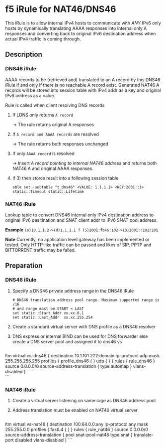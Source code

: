 # f5 iRule for NAT46/DNS46


This iRule is to allow internal IPv4 hosts to communicate with *ANY* IPv6 only hosts by dynamically translating AAAA responses into internal only A responses and converting back to original IPv6 destination address when actual IPv4 traffic is coming through. 

## Description

### DNS46 iRule
AAAA records to be (retrieved and) translated to an A record by this DNS46 iRule if and only if there is no reachable A record exist. Generated NAT46 A records will be stored into session table with IPv4 addr as a key and original IPv6 address as a value.

Rule is called when client resolving DNS records

1. If LDNS only returns ``A record``

    -> The rule returns original A responses

2. If ``A record and AAAA records`` are resolved 

    -> The rule returns both responses unchanged

3. If only ``AAAA record`` is resolved

    -> Insert *A record pointing to internal NAT46 address* and returns both NAT46 A and original AAAA responses.

4. If 3) then stores result into a following session table

    ```able set -subtable "t_dns46" <VALUE: 1.1.1.1> <KEY:2001::1> static::Timeout static::Lifetime```

### NAT46 iRule
Lookup table to convert DNS46 internal only IPv4 destination address to original IPv6 desitination and SNAT client addr to IPv6 SNAT pool address.

**Example** ```(s)10.1.1.2->(d)1.1.1.1 T (S)2001:fb46:102->(D)2001::101:101```

**Note**
Currently, no application level gateway has been implemented or tested. Only HTTP-like traffic can be passed and likes of SIP, PPTP and BITTORRENT traffic may be failed.

## Preparation

### DNS46 iRule
1. Specify a DNS46 private address range in the DNS46 iRule

    ```
    # DNS46 translation address pool range. Maximum supported range is /16
    # and range mast be START < LAST
    set static::Start_Addr xx.xx.0.1
    set static::Last_Addr  xx.xx.255.254
    ```

2. Create a standard virtual server with DNS profile as a DNS46 resolver
3. DNS express or internal BIND can be used for DNS forwarder else create a DNS server pool and assigned it to dns46 vs

    ```
ltm virtual vs-dns46 {
  destination 10.1.101.222:domain
  ip-protocol udp
  mask 255.255.255.255
  profiles {
    profile_dns46 { }
    udp { }
  }
  rules {
    rule_dns46
  }
  source 0.0.0.0/0
  source-address-translation {
    type automap
  }
  vlans-disabled
}                  
    ```

### NAT46 iRule

1. Create a virtual server listening on same rage as DNS46 address pool
2. Address translation must be enabled on NAT46 virtual server

    ```
ltm virtual vs-nat46 {
  destination 100.64.0.0:any
  ip-protocol any
  mask 255.255.0.0
  profiles {
    fastL4 { }
  }
  rules {
    rule_nat46
  }
  source 0.0.0.0/0
  source-address-translation {
    pool snat-pool-nat46
    type snat
  }
  translate-port disabled
  vlans-disabled
}
    ```





